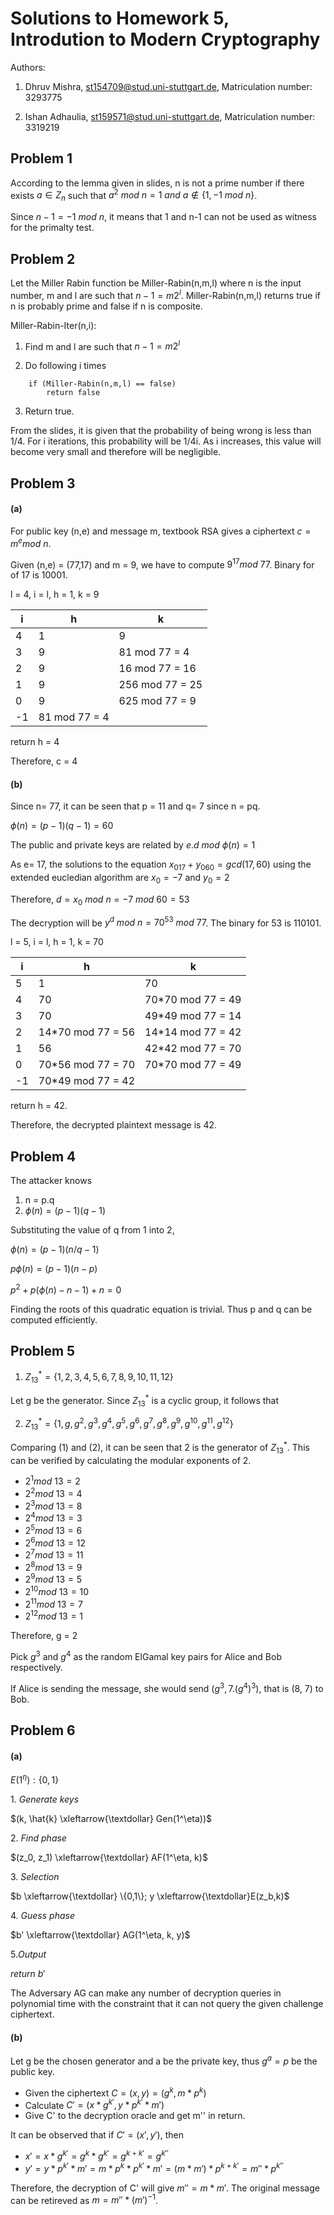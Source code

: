 # Solutions to Homework 5, Introdution to Modern Cryptography
Authors:

1. Dhruv Mishra, st154709@stud.uni-stuttgart.de, Matriculation number: 3293775

2. Ishan Adhaulia, st159571@stud.uni-stuttgart.de, Matriculation number: 3319219


## Problem 1
According to the lemma given in slides, n is not a prime number if there exists $a \in Z_n$ such that $a^2\ mod\ n = 1\ and\ a\not\in \{1, -1\ mod\ n\}$.

Since $n-1 = -1\ mod\ n$, it means that 1 and n-1 can not be used as witness for the primalty test.

## Problem 2
Let the Miller Rabin function be Miller-Rabin(n,m,l) where n is the input number, m and l are such that $n-1=m2^l$. Miller-Rabin(n,m,l) returns true if n is probably prime and false if n is composite.

Miller-Rabin-Iter(n,i):

1. Find m and l are such that $n-1=m2^l$

2. Do following i times

```
    if (Miller-Rabin(n,m,l) == false)
        return false
```

3. Return true.

From the slides, it is given that the probability of being wrong is less than 1/4. For i iterations, this probability will be 1/4i. As i increases, this value will become very small and therefore will be negligible.

## Problem 3
#### (a)
For public key (n,e) and message m, textbook RSA gives a ciphertext $c = m^e mod\ n$.

Given (n,e) = (77,17) and m = 9, we have to compute $9^{17} mod\ 77$. Binary for of 17 is 10001.

l = 4, i = l, h = 1, k = 9

|i|h|k|
|---|---|---|
|4|1|9|
|3|9|81 mod 77 = 4|
|2|9|16 mod 77 = 16|
|1|9|256 mod 77 = 25|
|0|9|625 mod 77 = 9|
|-1|81 mod 77 = 4||

return h = 4

Therefore, c = 4

#### (b)
Since n= 77, it can be seen that p = 11 and q= 7 since n = pq.

$\phi(n) = (p-1)(q-1) = 60$

The public and private keys are related by $e.d\ mod\ \phi(n) = 1$

As e= 17, the solutions to the equation $x_017 + y_060 = gcd(17,60)$ using the extended eucledian algorithm are $x_0 = -7$ and $y_0 = 2$

Therefore, $d = x_0\ mod\ n = -7\ mod\ 60 = 53$

The decryption will be $y^d\ mod\ n = 70^{53}\ mod\ 77$. The binary for 53 is 110101.

l = 5, i = l, h = 1, k = 70

|i|h|k|
|---|---|---|
|5|1|70|
|4|70|70*70 mod 77 = 49|
|3|70|49*49 mod 77 = 14|
|2|14*70 mod 77 = 56|14*14 mod 77 = 42|
|1|56|42*42 mod 77 = 70|
|0|70*56 mod 77 = 70|70*70 mod 77 = 49|
|-1|70*49 mod 77 = 42||

return h = 42.

Therefore, the decrypted plaintext message is 42.

## Problem 4
The attacker knows
1. n = p.q
2. $\phi(n) = (p-1)(q-1)$

Substituting the value of q from 1 into 2,

$\phi(n) = (p-1)(n/q-1)$

$p\phi(n) = (p-1)(n-p)$

$p^2 + p(\phi(n) -n -1) + n = 0$

Finding the roots of this quadratic equation is trivial. Thus p and q can be computed efficiently.

## Problem 5
1. $Z^*_{13} = \{1,2,3,4,5,6,7,8,9,10,11,12\}$

Let g be the generator. Since $Z^*_{13}$ is a cyclic group, it follows that

2. $Z^*_{13}= \{1,g,g^2,g^3,g^4,g^5,g^6,g^7,g^8,g^9,g^{10},g^{11},g^{12}\}$

Comparing (1) and (2), it can be seen that 2 is the generator of $Z^*_{13}$. This can be verified by calculating the modular exponents of 2.

- $2^1 mod\ 13= 2$
- $2^2 mod\ 13= 4$
- $2^3 mod\ 13= 8$
- $2^4 mod\ 13= 3$
- $2^5 mod\ 13= 6$
- $2^6 mod\ 13= 12$
- $2^7 mod\ 13= 11$
- $2^8 mod\ 13= 9$
- $2^9 mod\ 13= 5$
- $2^10 mod\ 13= 10$
- $2^11 mod\ 13= 7$
- $2^12 mod\ 13= 1$

Therefore, g = 2

Pick $g^3$ and $g^4$ as the random ElGamal key pairs for Alice and Bob respectively.

If Alice is sending the message, she would send $(g^3, 7.(g^4)^3)$, that is (8, 7) to Bob.

## Problem 6
#### (a)
$E(1^\eta):\{0,1\}$

$1.\ Generate\ keys$

$(k, \hat{k} \xleftarrow{\textdollar} Gen(1^\eta))$

$2.\ Find\ phase$

$(z_0, z_1) \xleftarrow{\textdollar} AF(1^\eta, k)$

$3.\ Selection$

$b \xleftarrow{\textdollar} \{0,1\}; y \xleftarrow{\textdollar}E(z_b,k)$

$4.\ Guess\ phase$

$b' \xleftarrow{\textdollar} AG(1^\eta, k, y)$

$5. Output$

$return\ b'$

The Adversary AG can make any number of decryption queries in polynomial time with the constraint that it can not query the given challenge ciphertext.


#### (b)
Let g be the chosen generator and a be the private key, thus $g^a= p$ be the public key.

- Given the ciphertext $C = (x, y) = (g^k, m*p^k)$
- Calculate $C' = (x*g^{k'}, y*p^{k'}*m')$
- Give C' to the decryption oracle and get m'' in return.

It can be observed that if $C' = (x',y')$, then

- $x' = x*g^{k'} = g^k*g^{k'} = g^{k+k'} = g^{k''}$
- $y' = y*p^{k'}*m' = m*p^k*p^{k'}*m' = (m*m')*p^{k+k'} = m''*p^{k''}$

Therefore, the decryption of C' will give $m''=m*m'$. The original message can be retireved as $m = m''*(m')^{-1}$.